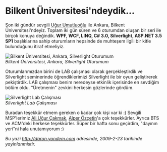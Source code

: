 # Bilkent Üniversitesi'ndeydik...
Son iki gündür sevgili [Uğur Umutluoğlu](http://www.umutluoglu.com/) ile
Ankara, Bilkent Üniversitesi'ndeyiz. Toplam iki gün süren ve 6 oturumdan
oluşan bir seri ile birçok konuya değindik. **WPF, WCF, LINQ, C\# 3.0,
Silverlight, ASP.NET 3.5 SP1** başlıklarına sahip oturumların hepsinde
de muhteşem ilgili bir kitle bulunduğunu itiraf etmeliyiz.

![Bilkent Üniversitesi, Ankara, Silverlight
Oturumum](media/Bilkent_Universitesindeydik/22022009_1.jpg)\
*Bilkent Üniversitesi, Ankara, Silverlight Oturumum*

Oturumlarımızdan birini de LAB çalışması olarak gerçekleştirdik ve
Silverlight seminerinde öğrendiklerimizi Silverlight ile bir oyun
geliştirerek pekiştirdik. LAB çalışması benim neredeyse etkinlik
içerisinde en sevdiğim bölüm oldu. "Üretmenin" zevkini herkesin
gözlerinde gördüm.

![Silverlight Lab
Çalışması](media/Bilkent_Universitesindeydik/22022009_2.jpg)\
*Silverlight Lab Çalışması*

Buradan teşekkür etmem gereken o kadar çok kişi var ki :) Sevgili
MSP'lerimiz [Ali Uğur Çakmak](http://www.ugurcakmak.com/), [Alper
Özçetin](http://www.alperozcetin.com/)'a çok teşekkürler. Ayrıca BTS ve
ACM'deki herkese teşekkürler. Süper bir hafta sonu geçirdim, "dayının
yeri"ni hala unutamıyorum :)



*Bu yazi http://daron.yondem.com adresinde, 2009-2-23 tarihinde yayinlanmistir.*
